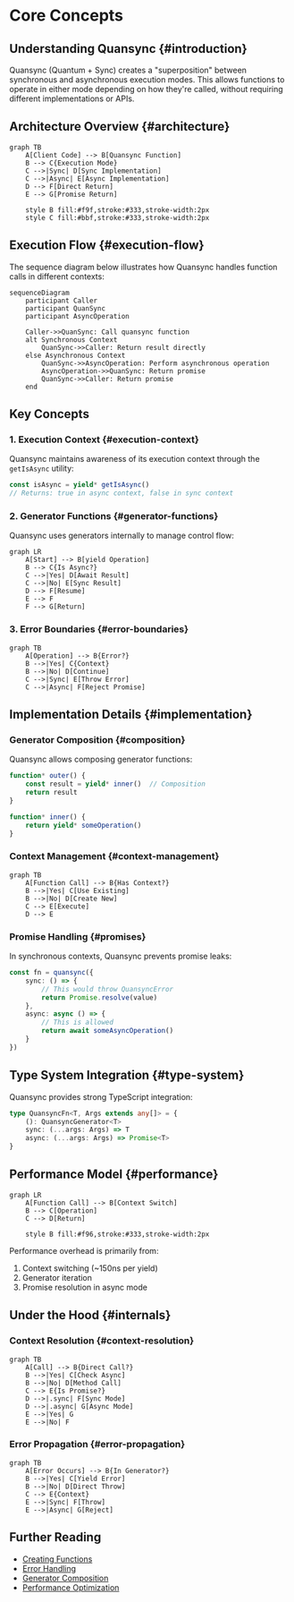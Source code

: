 # Core Concepts

## Understanding Quansync {#introduction}

Quansync (Quantum + Sync) creates a "superposition" between synchronous and asynchronous execution modes. This allows functions to operate in either mode depending on how they're called, without requiring different implementations or APIs.

## Architecture Overview {#architecture}

```mermaid
graph TB
    A[Client Code] --> B[Quansync Function]
    B --> C{Execution Mode}
    C -->|Sync| D[Sync Implementation]
    C -->|Async| E[Async Implementation]
    D --> F[Direct Return]
    E --> G[Promise Return]
    
    style B fill:#f9f,stroke:#333,stroke-width:2px
    style C fill:#bbf,stroke:#333,stroke-width:2px
```

## Execution Flow {#execution-flow}

The sequence diagram below illustrates how Quansync handles function calls in different contexts:

```mermaid
sequenceDiagram
    participant Caller
    participant QuanSync
    participant AsyncOperation

    Caller->>QuanSync: Call quansync function
    alt Synchronous Context
        QuanSync->>Caller: Return result directly
    else Asynchronous Context
        QuanSync->>AsyncOperation: Perform asynchronous operation
        AsyncOperation->>QuanSync: Return promise
        QuanSync->>Caller: Return promise
    end
```

## Key Concepts

### 1. Execution Context {#execution-context}

Quansync maintains awareness of its execution context through the `getIsAsync` utility:

```typescript
const isAsync = yield* getIsAsync()
// Returns: true in async context, false in sync context
```

### 2. Generator Functions {#generator-functions}

Quansync uses generators internally to manage control flow:

```mermaid
graph LR
    A[Start] --> B[yield Operation]
    B --> C{Is Async?}
    C -->|Yes| D[Await Result]
    C -->|No| E[Sync Result]
    D --> F[Resume]
    E --> F
    F --> G[Return]
```

### 3. Error Boundaries {#error-boundaries}

```mermaid
graph TB
    A[Operation] --> B{Error?}
    B -->|Yes| C{Context}
    B -->|No| D[Continue]
    C -->|Sync| E[Throw Error]
    C -->|Async| F[Reject Promise]
```

## Implementation Details {#implementation}

### Generator Composition {#composition}

Quansync allows composing generator functions:

```typescript
function* outer() {
    const result = yield* inner()  // Composition
    return result
}

function* inner() {
    return yield* someOperation()
}
```

### Context Management {#context-management}

```mermaid
graph TB
    A[Function Call] --> B{Has Context?}
    B -->|Yes| C[Use Existing]
    B -->|No| D[Create New]
    C --> E[Execute]
    D --> E
```

### Promise Handling {#promises}

In synchronous contexts, Quansync prevents promise leaks:

```typescript
const fn = quansync({
    sync: () => {
        // This would throw QuansyncError
        return Promise.resolve(value)
    },
    async: async () => {
        // This is allowed
        return await someAsyncOperation()
    }
})
```

## Type System Integration {#type-system}

Quansync provides strong TypeScript integration:

```typescript
type QuansyncFn<T, Args extends any[]> = {
    (): QuansyncGenerator<T>
    sync: (...args: Args) => T
    async: (...args: Args) => Promise<T>
}
```

## Performance Model {#performance}

```mermaid
graph LR
    A[Function Call] --> B[Context Switch]
    B --> C[Operation]
    C --> D[Return]
    
    style B fill:#f96,stroke:#333,stroke-width:2px
```

Performance overhead is primarily from:
1. Context switching (~150ns per yield)
2. Generator iteration
3. Promise resolution in async mode

## Under the Hood {#internals}

### Context Resolution {#context-resolution}

```mermaid
graph TB
    A[Call] --> B{Direct Call?}
    B -->|Yes| C[Check Async]
    B -->|No| D[Method Call]
    C --> E{Is Promise?}
    D -->|.sync| F[Sync Mode]
    D -->|.async| G[Async Mode]
    E -->|Yes| G
    E -->|No| F
```

### Error Propagation {#error-propagation}

```mermaid
graph TB
    A[Error Occurs] --> B{In Generator?}
    B -->|Yes| C[Yield Error]
    B -->|No| D[Direct Throw]
    C --> E{Context}
    E -->|Sync| F[Throw]
    E -->|Async| G[Reject]
```

## Further Reading

- [Creating Functions](../features/creating-functions.md)
- [Error Handling](../features/error-handling.md)
- [Generator Composition](../features/generator-composition.md)
- [Performance Optimization](./performance.md)